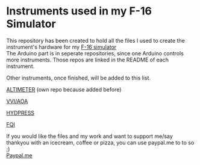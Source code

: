 # Instruments used in my F-16 Simulator

This repository has been created to hold all the files I used to create the instrument's hardware for my [F-16 simulator](http://f16simulator.net)  
The Arduino part is in seperate repositories, since one Arduino controls more instruments. Those repos are linked in the README of each instrument.

Other instruments, once finished, will be added to this list.

[ALTIMETER](https://github.com/mihi4/F-16Altimeter) (own repo because added before)

[VVI/AOA](vvi_aoa)

[HYDPRESS](hydpress)

[FQI](fuelgauge)

If you would like the files and my work and want to support me/say thankyou with an icecream, coffee or pizza, you can use paypal.me to to so ;)  
[Paypal.me](https://paypal.me/MichiHirczy)

